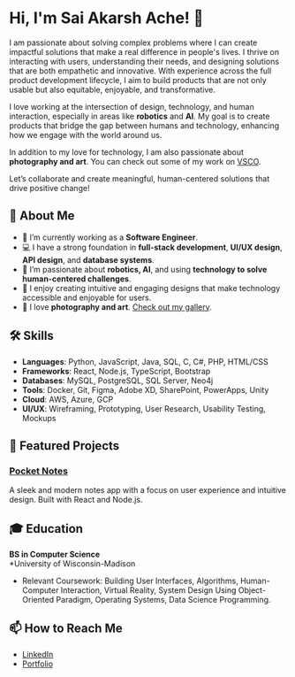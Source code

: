 # Hi, I'm Sai Akarsh Ache! 👋

I am passionate about solving complex problems where I can create impactful solutions that make a real difference in people's lives. I thrive on interacting with users, understanding their needs, and designing solutions that are both empathetic and innovative. With experience across the full product development lifecycle, I aim to build products that are not only usable but also equitable, enjoyable, and transformative.

I love working at the intersection of design, technology, and human interaction, especially in areas like **robotics** and **AI**. My goal is to create products that bridge the gap between humans and technology, enhancing how we engage with the world around us.

In addition to my love for technology, I am also passionate about **photography and art**. You can check out some of my work on [VSCO](https://vsco.co/akarshache/gallery).

Let’s collaborate and create meaningful, human-centered solutions that drive positive change!

## 🌟 About Me
- 🔭 I’m currently working as a **Software Engineer**.
- 💻 I have a strong foundation in **full-stack development**, **UI/UX design**, **API design**, and **database systems**.
- 🌱 I’m passionate about **robotics, AI**, and using **technology to solve human-centered challenges**.
- 🎨 I enjoy creating intuitive and engaging designs that make technology accessible and enjoyable for users.
- 📸 I love **photography and art**. [Check out my gallery](https://vsco.co/akarshache/gallery).

## 🛠 Skills
- **Languages**: Python, JavaScript, Java, SQL, C, C#, PHP, HTML/CSS
- **Frameworks**: React, Node.js, TypeScript, Bootstrap
- **Databases**: MySQL, PostgreSQL, SQL Server, Neo4j
- **Tools**: Docker, Git, Figma, Adobe XD, SharePoint, PowerApps, Unity
- **Cloud**: AWS, Azure, GCP
- **UI/UX**: Wireframing, Prototyping, User Research, Usability Testing, Mockups

## 🚀 Featured Projects
### [Pocket Notes](https://github.com/akarsh27/Pocket-Notes)
A sleek and modern notes app with a focus on user experience and intuitive design. Built with React and Node.js.

## 🎓 Education
**BS in Computer Science**  
*University of Wisconsin-Madison  
- Relevant Coursework: Building User Interfaces, Algorithms, Human-Computer Interaction, Virtual Reality, System Design Using Object-Oriented Paradigm, Operating Systems, Data Science Programming.

## 📫 How to Reach Me
- [LinkedIn](https://www.linkedin.com/in/sai-akarsh-ache/)
- [Portfolio](https://akarsh27.github.io)

<!--
**akarsh27/akarsh27** is a ✨ _special_ ✨ repository because its `README.md` (this file) appears on your GitHub profile.

Here are some ideas to get you started:

- 🔭 I’m currently working on ...
- 🌱 I’m currently learning ...
- 👯 I’m looking to collaborate on ...
- 🤔 I’m looking for help with ...
- 💬 Ask me about ...
- 📫 How to reach me: ...
- 😄 Pronouns: ...
- ⚡ Fun fact: ...
-->
